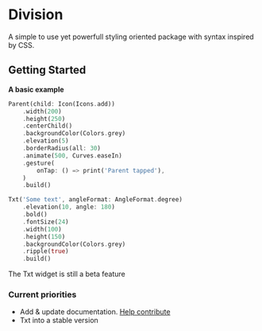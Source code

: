 # Division

A simple to use yet powerfull styling oriented package with syntax inspired by CSS.

## Getting Started

**A basic example**
```dart
Parent(child: Icon(Icons.add))
    .width(200)
    .height(250)
    .centerChild()
    .backgroundColor(Colors.grey)
    .elevation(5)
    .borderRadius(all: 30)
    .animate(500, Curves.easeIn)
    .gesture(
        onTap: () => print('Parent tapped'),
    )
    .build()

Txt('Some text', angleFormat: AngleFormat.degree)
    .elevation(10, angle: 180)
    .bold()
    .fontSize(24)
    .width(100)
    .height(150)
    .backgroundColor(Colors.grey)
    .ripple(true)
    .build()

```

The Txt widget is still a beta feature

### Current priorities
- Add & update documentation. [Help contribute](https://github.com/ReinBentdal/division)
- Txt into a stable version

